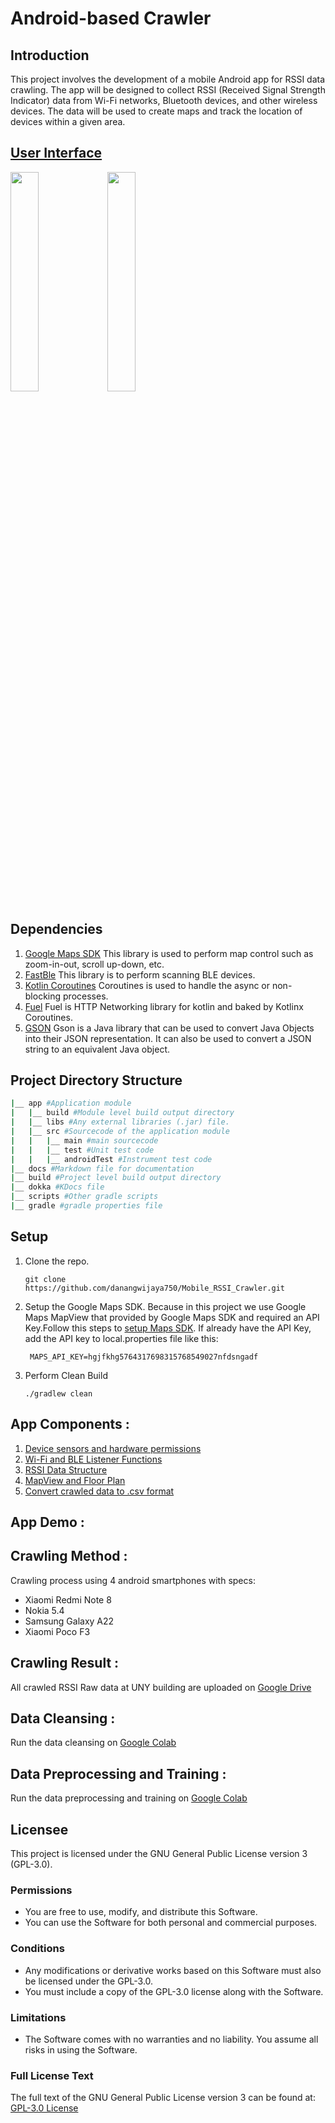 # Android-based Crawler
## Introduction
This project involves the development of a mobile Android app for RSSI data crawling. The app will be designed to collect RSSI (Received Signal Strength Indicator) data from Wi-Fi networks, Bluetooth devices, and other wireless devices. The data will be used to create maps and track the location of devices within a given area.
## [User Interface](https://github.com/danangwijaya750/Mobile_RSSI_Crawler/blob/main/docs/UserInterface.md)
<img src="https://i.imgur.com/uuIkR0d.png" width="30%"> <img src="https://i.imgur.com/hhngQj5.png" width="30%">

## Dependencies
1. [Google Maps SDK](https://developers.google.com/maps/documentation/android-sdk/overview) This library is used to perform map control such as zoom-in-out, scroll up-down, etc.
2. [FastBle](https://github.com/Jasonchenlijian/FastBle) This library is to perform scanning BLE devices.
3. [Kotlin Coroutines](https://kotlinlang.org/docs/coroutines-overview.html) Coroutines is used to handle the async or non-blocking processes.
4. [Fuel](https://github.com/kittinunf/fuel) Fuel is HTTP Networking library for kotlin and baked by Kotlinx Coroutines.
5. [GSON](https://github.com/google/gson) Gson is a Java library that can be used to convert Java Objects into their JSON representation. It can also be used to convert a JSON string to an equivalent Java object.

## Project Directory Structure
```bash
|__ app #Application module
|   |__ build #Module level build output directory
|   |__ libs #Any external libraries (.jar) file.
|   |__ src #Sourcecode of the application module
|   |   |__ main #main sourcecode
|   |   |__ test #Unit test code
|   |   |__ androidTest #Instrument test code
|__ docs #Markdown file for documentation
|__ build #Project level build output directory
|__ dokka #KDocs file
|__ scripts #Other gradle scripts
|__ gradle #gradle properties file
```

## Setup
1. Clone the repo.
    ```
    git clone https://github.com/danangwijaya750/Mobile_RSSI_Crawler.git
    ```
2. Setup the Google Maps SDK. Because in this project we use Google Maps MapView that provided by Google Maps SDK and required an API Key.Follow this steps to [setup Maps SDK](https://developers.google.com/maps/documentation/android-sdk/start). If already have the API Key, add the API key to local.properties file like this:
   ```
    MAPS_API_KEY=hgjfkhg5764317698315768549027nfdsngadf
   ```
3. Perform Clean Build
    ```
    ./gradlew clean
    ```

## App Components :
1. [Device sensors and hardware permissions](https://github.com/danangwijaya750/Mobile_RSSI_Crawler/blob/main/docs/AppPermission.md)
2. [Wi-Fi and BLE Listener Functions](https://github.com/danangwijaya750/Mobile_RSSI_Crawler/blob/main/docs/ScanListenerFunctions.md)
3. [RSSI Data Structure](https://github.com/danangwijaya750/Mobile_RSSI_Crawler/blob/main/docs/RSSIDataStructure.md) 
4. [MapView and Floor Plan](https://github.com/danangwijaya750/Mobile_RSSI_Crawler/blob/main/docs/MapViewAndFloorPlan.md)
5. [Convert crawled data to .csv format](https://github.com/danangwijaya750/Mobile_RSSI_Crawler/blob/main/docs/CsvFileWriter.md)

## App Demo :

## Crawling Method :
Crawling process using 4 android smartphones with specs:
- Xiaomi Redmi Note 8
- Nokia 5.4 
- Samsung Galaxy A22 
- Xiaomi Poco F3
## Crawling Result :
All crawled RSSI Raw data at UNY building are uploaded on [Google Drive](https://drive.google.com/drive/folders/1HhX77txKW5WwzeOSNy21TfO1D4Qw7fOa?usp=sharing)
## Data Cleansing :
Run the data cleansing on [Google Colab](https://colab.research.google.com/drive/1qpv0opKzdw02QrMlnmC5_ZeHsrlF7to3?usp=sharing)
## Data Preprocessing and Training :
Run the data preprocessing and training on [Google Colab](https://colab.research.google.com/drive/1XY_0tv3KCQmeVUGN1-bhtpu1Ugq4Dgit?usp=sharing)

## Licensee
This project is licensed under the GNU General Public License version 3 (GPL-3.0).

### Permissions
- You are free to use, modify, and distribute this Software.
- You can use the Software for both personal and commercial purposes.

### Conditions
- Any modifications or derivative works based on this Software must also be licensed under the GPL-3.0.
- You must include a copy of the GPL-3.0 license along with the Software.

### Limitations
- The Software comes with no warranties and no liability. You assume all risks in using the Software.

### Full License Text
The full text of the GNU General Public License version 3 can be found at:
[GPL-3.0 License](https://www.gnu.org/licenses/gpl-3.0.en.html)